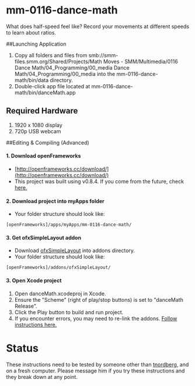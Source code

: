 # mm-0116-dance-math
What does half-speed feel like? Record your movements at different speeds to learn about ratios.

##Launching Application
1. Copy all folders and files from smb://smm-files.smm.org/Shared/Projects/Math Moves - SMM/Multimedia/0116 Dance Math/04_Programming/00_media Dance Math/04_Programming/00_media into the mm-0116-dance-math/bin/data directory.
1. Double-click app file located at mm-0116-dance-math/bin/danceMath.app

## Required Hardware
1. 1920 x 1080 display
2. 720p USB webcam

##Editing & Compiling (Advanced)
#### 1. Download openFrameworks
* [http://openframeworks.cc/download/](http://openframeworks.cc/download/)
* This project was built using v0.8.4.  If you come from the future, check [here.](http://openframeworks.cc/download/older.html)

#### 2. Download project into myApps folder
* Your folder structure should look like:
```
[openFrameworks]/apps/myApps/mm-0116-dance-math/
```


#### 3. Get ofxSimpleLayout addon
* Download [ofxSimpleLayout](https://github.com/scimusmn/ofxSimpleLayout.git) into addons directory.
* Your folder structure should look like:
```
[openFrameworks]/addons/ofxSimpleLayout/
```

#### 3. Open Xcode project
1. Open danceMath.xcodeproj in Xcode.
2. Ensure the "Scheme" (right of play/stop buttons) is set to "danceMath Release".
3. Click the Play button to build and run project.
4. If you encounter errors, you may need to re-link the addons. [Follow instructions here.](http://openframeworks.cc/setup/xcode/)


# Status
These instructions need to be tested by someone other than [tnordberg](https://github.com/tnordberg), and on a fresh computer. Please message him if you try these instructions and they break down at any point.